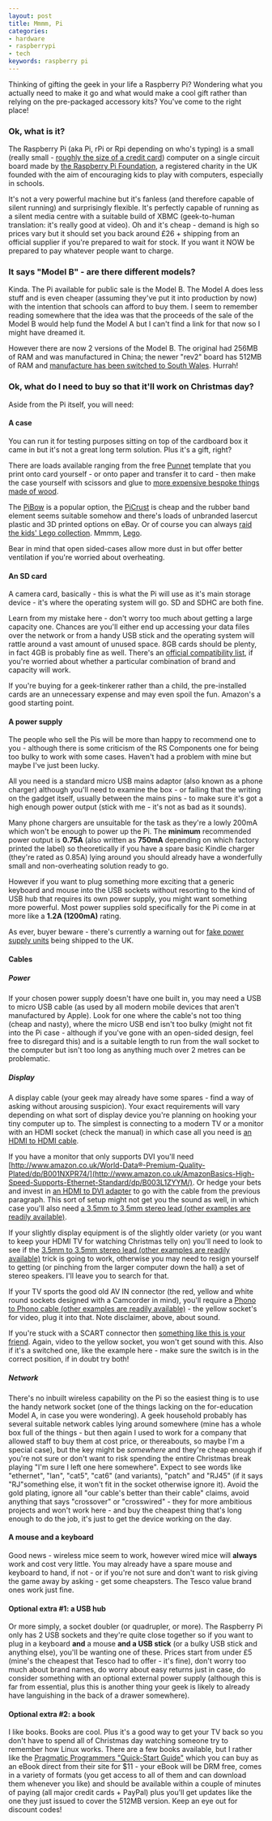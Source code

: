 ```yaml
---
layout: post
title: Mmmm, Pi
categories: 
- hardware
- raspberrypi
- tech
keywords: raspberry pi
---
```


<div markdown="1" class="intro">
	Thinking of gifting the geek in your life a Raspberry Pi? Wondering what you actually need to make it go and what would make a cool gift rather than relying on the pre-packaged accessory kits? You've come to the right place!
</div>

### Ok, what is it?

The Raspberry Pi (aka Pi, rPi or Rpi depending on who's typing) is a small (really small - [roughly the size of a credit card](http://www.raspberrypi.org/archives/389)) computer on a single circuit board made by [the Raspberry Pi Foundation](http://en.wikipedia.org/wiki/Raspberry_Pi_Foundation), a registered charity in the UK founded with the aim of encouraging kids to play with computers, especially in schools.

It's not a very powerful machine but it's fanless (and therefore capable of silent running) and surprisingly flexible. It's perfectly capable of running as a silent media centre with a suitable build of XBMC (geek-to-human translation: it's really good at video). Oh and it's cheap - demand is high so prices vary but it should set you back around £26 + shipping from an official supplier if you're prepared to wait for stock. If you want it NOW be prepared to pay whatever people want to charge.

### It says "Model B" - are there different models?

Kinda. The Pi available for public sale is the Model B. The Model A does less stuff and is even cheaper (assuming they've put it into production by now) with the intention that schools can afford to buy them. I seem to remember reading somewhere that the idea was that the proceeds of the sale of the Model B would help fund the Model A but I can't find a link for that now so I might have dreamed it.

However there are now 2 versions of the Model B. The original had 256MB of RAM and was manufactured in China; the newer "rev2" board has 512MB of RAM and [manufacture has been switched to South Wales](http://www.raspberrypi.org/archives/1925). Hurrah!

### Ok, what do I need to buy so that it'll work on Christmas day?

Aside from the Pi itself, you will need:

#### A case

You can run it for testing purposes sitting on top of the cardboard box it came in but it's not a great long term solution. Plus it's a gift, right?

There are loads available ranging from the free [Punnet](http://www.raspberrypi.org/archives/1310) template that you print onto card yourself - or onto paper and transfer it to card - then make the case yourself with scissors and glue to [more expensive bespoke things made of wood](http://www.raspberry-pi-case.net). 

The [PiBow](http://www.pibow.com/) is a popular option, the [PiCrust](http://www.raspberrypi.org/phpBB3/viewtopic.php?t=7160&p=110099) is cheap and the rubber band element seems suitable somehow and there's loads of unbranded lasercut plastic and 3D printed options on eBay. Or of course you can always [raid the kids' Lego collection](http://www.raspberrypi.org/archives/1354). Mmmm, [Lego](https://twitter.com/sparky0815/status/201742287456321536/photo/1).

Bear in mind that open sided-cases allow more dust in but offer better ventilation if you're worried about overheating.

#### An SD card

A camera card, basically - this is what the Pi will use as it's main storage device - it's where the operating system will go.  SD and SDHC are both fine. 

Learn from my mistake here - don't worry too much about getting a large capacity one. Chances are you'll either end up accessing your data files over the network or from a handy USB stick and the operating system will rattle around a vast amount of unused space. 8GB cards should be plenty, in fact 4GB is probably fine as well. There's an [official compatibility list](http://elinux.org/RPi_VerifiedPeripherals#SD_cards), if you're worried about whether a particular combination of brand and capacity will work.

If you're buying for a geek-tinkerer rather than a child, the pre-installed cards are an unnecessary expense and may even spoil the fun. Amazon's a good starting point.

#### A power supply

The people who sell the Pis will be more than happy to recommend one to you - although there is some criticism of the RS Components one for being too bulky to work with some cases. Haven't had a problem with mine but maybe I've just been lucky.

All you need is a standard micro USB mains adaptor (also known as a phone charger) although you'll need to examine the box - or failing that the writing on the gadget itself, usually between the mains pins - to make sure it's got a high enough power output (stick with me - it's not as bad as it sounds).

Many phone chargers are unsuitable for the task as they're a lowly 200mA which won't be enough to power up the Pi. The **minimum** recommended power output is **0.75A** (also written as **750mA** depending on which factory printed the label) so theoretically if you have a spare basic Kindle charger (they're rated as 0.85A) lying around you should already have a wonderfully small and non-overheating solution ready to go.

However if you want to plug something more exciting that a generic keyboard and mouse into the USB sockets without resorting to the kind of USB hub that requires its own power supply, you might want something more powerful. Most power supplies sold specifically for the Pi come in at more like a **1.2A (1200mA)** rating.

As ever, buyer beware - there's currently a warning out for [fake power supply units](http://www.raspberrypi.org/archives/2151) being shipped to the UK.

#### Cables

##### Power
If your chosen power supply doesn't have one built in, you may need a USB to micro USB cable (as used by all modern mobile devices that aren't manufactured by Apple). Look for one where the cable's not too thing (cheap and nasty), where the micro USB end isn't too bulky (might not fit into the Pi case - although if you've gone with an open-sided design, feel free to disregard this) and is a suitable length to run from the wall socket to the computer but isn't too long as anything much over 2 metres can be problematic.

##### Display
A display cable (your geek may already have some spares - find a way of asking without arousing suspicion). Your exact requirements will vary depending on what sort of display device you're planning on hooking your tiny computer up to. The simplest is connecting to a modern TV or a monitor with an HDMI socket (check the manual) in which case all you need is [an HDMI to HDMI cable](http://www.amazon.co.uk/AmazonBasics-High-Speed-Supports-Ethernet-Standard/dp/B003L1ZYYM/).

If you have a monitor that only supports DVI you'll need [http://www.amazon.co.uk/World-Data®-Premium-Quality-Plated/dp/B001NXPR74/](http://www.amazon.co.uk/AmazonBasics-High-Speed-Supports-Ethernet-Standard/dp/B003L1ZYYM/). Or hedge your bets and invest in [an HDMI to DVI adapter](http://www.amazon.co.uk/Innoo-Tech-Female-DVI-D-Adapter/dp/B008TM9SDG/) to go with the cable from the previous paragraph. This sort of setup might not get you the sound as well, in which case you'll also need [a 3.5mm to 3.5mm stereo lead (other examples are readily available)](http://www.amazon.co.uk/FPUK-Metre-3-5mm-Stereo-Cable/dp/B001D8I668/).

If your slightly display equipment is of the slightly older variety (or you want to keep your HDMI TV for watching Christmas telly on) you'll need to look to see if the [3.5mm to 3.5mm stereo lead (other examples are readily available)](http://www.amazon.co.uk/FPUK-Metre-3-5mm-Stereo-Cable/dp/B001D8I668/) trick is going to work, otherwise you may need to resign yourself to getting (or pinching from the larger computer down the hall) a set of stereo speakers. I'll leave you to search for that.

If your TV sports the good old AV IN connector (the red, yellow and white round sockets designed with a Camcorder in mind), you'll require a [Phono to Phono cable (other examples are readily available)](http://www.amazon.co.uk/Cable-Tex-Phono-Digital-Composite-Coaxial/dp/B0041RNUPA/) - the yellow socket's for video, plug it into that. Note disclaimer, above, about sound.

If you're stuck with a SCART connector then [something like this is your friend](http://www.amazon.co.uk/Hama-Phono-SCART-Switchable-cable/dp/B00006JCXU/). Again, video to the yellow socket, you won't get sound with this. Also if it's a switched one, like the example here - make sure the switch is in the correct position, if in doubt try both!

##### Network

There's no inbuilt wireless capability on the Pi so the easiest thing is to use the handy network socket (one of the things lacking on the for-education Model A, in case you were wondering). A geek household probably has several suitable network cables lying around somewhere (mine has a whole box full of the things - but then again I used to work for a company that allowed staff to buy them at cost price, or thereabouts, so maybe I'm a special case), but the key might be *somewhere* and they're cheap enough if you're not sure or don't want to risk spending the entire Christmas break playing "I'm sure I left one here somewhere". Expect to see words like "ethernet", "lan", "cat5", "cat6" (and variants), "patch" and "RJ45" (if it says "RJ"something else, it won't fit in the socket otherwise ignore it). Avoid the gold plating, ignore all "our cable's better than their cable" claims, avoid anything that says "crossover" or "crosswired" - they for more ambitious projects and won't work here - and buy the cheapest thing that's long enough to do the job, it's just to get the device working on the day.

#### A mouse and a keyboard

Good news - wireless mice seem to work, however wired mice will **always** work and cost very little. You may already have a spare mouse and keyboard to hand, if not - or if you're not sure and don't want to risk giving the game away by asking - get some cheapsters. The Tesco value brand ones work just fine.

#### Optional extra #1: a USB hub

Or more simply, a socket doubler (or quadrupler, or more). The Raspberry Pi only has 2 USB sockets and they're quite close together so if you want to plug in a keyboard **and** a mouse **and a USB stick** (or a bulky USB stick and anything else), you'll be wanting one of these. Prices start from under £5 (mine's the cheapest that Tesco had to offer - it's fine), don't worry too much about brand names, do worry about easy returns just in case, do consider something with an optional external power supply (although this is far from essential, plus this is another thing your geek is likely to already have languishing in the back of a drawer somewhere).

#### Optional extra #2: a book

I like books. Books are cool. Plus it's a good way to get your TV back so you don't have to spend all of Christmas day watching someone try to remember how Linux works. There are a few books available, but I rather like the [Pragmatic Programmers "Quick-Start Guide"](http://pragprog.com/book/msraspi/raspberry-pi) which you can buy as an eBook direct from their site for $11 - your eBook will be DRM free, comes in a variety of formats (you get access to all of them and can download them whenever you like) and should be available within a couple of minutes of paying (all major credit cards + PayPal) plus you'll get updates like the one they just issued to cover the 512MB version. Keep an eye out for discount codes!